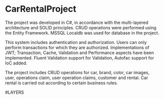 # CarRentalProject
The project was developed in C#, in accordance with the multi-layered architecture and SOLID principles. CRUD operations were performed using the Entity Framework. MSSQL Localdb was used for database in the project.

This system includes authentication and authorization. Users can only perform transactions for which they are authorized. Implementations of JWT; Transaction, Cache, Validation and Performance aspects have been implemented. Fluent Validation support for Validation, Autofac support for IoC added.

The project includes CRUD operations for car, brand, color, car images, user, operations claim, user operation claims, customer and rental. Car rental is carried out according to certain business rules.

#LAYERS
